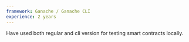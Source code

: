 ```yaml
---
framework: Ganache / Ganache CLI
experience: 2 years
---
```


Have used both regular and cli version for testing smart contracts locally.